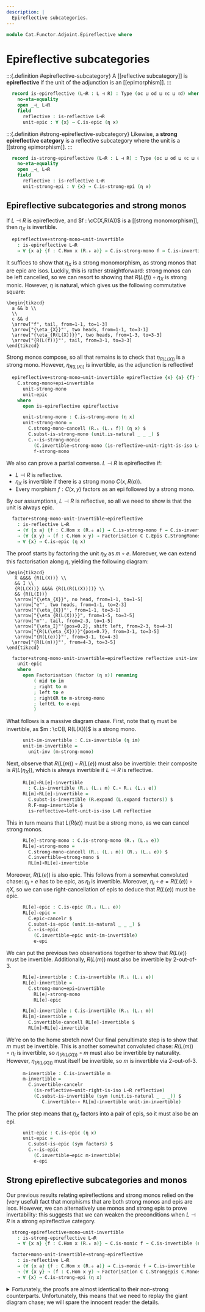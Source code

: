 ```yaml
---
description: |
  Epireflective subcategories.
---
```

<!--
```agda
open import Cat.Functor.Adjoint.Properties
open import Cat.Functor.Adjoint.Reflective
open import Cat.Morphism.Factorisation
open import Cat.Functor.Properties
open import Cat.Functor.Adjoint
open import Cat.Functor.Compose
open import Cat.Morphism.Class
open import Cat.Prelude

import Cat.Morphism.Strong.Mono
import Cat.Morphism.Strong.Epi
import Cat.Functor.Reasoning
import Cat.Natural.Reasoning
import Cat.Reasoning
```
-->
```agda
module Cat.Functor.Adjoint.Epireflective where
```

# Epireflective subcategories

:::{.definition #epireflective-subcategory}
A [[reflective subcategory]] is **epireflective** if the unit of
the adjunction is an [[epimorphism]].
:::

<!--
```agda
module _
  {oc ℓc od ℓd}
  {C : Precategory oc ℓc}
  {D : Precategory od ℓd}
  {L : Functor C D} {R : Functor D C}
  where
  private
    module C where
      open Cat.Reasoning C public
      open Cat.Morphism.Strong.Epi C public
    module D = Cat.Reasoning D
    module L = Cat.Functor.Reasoning L
    module R = Cat.Functor.Reasoning R
```
-->

```agda
  record is-epireflective (L⊣R : L ⊣ R) : Type (oc ⊔ od ⊔ ℓc ⊔ ℓd) where
    no-eta-equality
    open _⊣_ L⊣R
    field
      reflective : is-reflective L⊣R
      unit-epic : ∀ {x} → C.is-epic (η x)
```

:::{.definition #strong-epireflective-subcategory}
Likewise, a **strong epireflective category** is a reflective subcategory
where the unit is a [[strong epimorphism]].
:::

```agda
  record is-strong-epireflective (L⊣R : L ⊣ R) : Type (oc ⊔ od ⊔ ℓc ⊔ ℓd) where
    no-eta-equality
    open _⊣_ L⊣R
    field
      reflective : is-reflective L⊣R
      unit-strong-epi : ∀ {x} → C.is-strong-epi (η x)
```

<!--
```agda
module _
  {oc ℓc od ℓd}
  {C : Precategory oc ℓc}
  {D : Precategory od ℓd}
  {L : Functor C D} {R : Functor D C}
  (L⊣R : L ⊣ R)
  where
  private
    module C where
      open Cat.Reasoning C public
      open Cat.Morphism.Strong.Epi C public
      open Cat.Morphism.Strong.Mono C public
    module D = Cat.Reasoning D
    module L = Cat.Functor.Reasoning L
    module R = Cat.Functor.Reasoning R
  open _⊣_ L⊣R
```
-->

## Epireflective subcategories and strong monos

If $L \dashv R$ is epireflective, and $f : \cC(X,R(A))$ is a
[[strong monomorphism]], then $\eta_{X}$ is invertible.

```agda
  epireflective+strong-mono→unit-invertible
    : is-epireflective L⊣R
    → ∀ {x a} {f : C.Hom x (R.₀ a)} → C.is-strong-mono f → C.is-invertible (η x)
```

It suffices to show that $\eta_{X}$ is a strong monomorphism, as strong
monos that are epic are isos. Luckily, this is rather straightforward:
strong monos can be left cancelled, so we can resort to showing that
$R(L(f)) \circ \eta_{X}$ is strong monic. However, $\eta$ is natural,
which gives us the following commutative square:

~~~{.quiver}
\begin{tikzcd}
  a && b \\
  \\
  c && d
  \arrow["f", tail, from=1-1, to=1-3]
  \arrow["{\eta_{X}}"', two heads, from=1-1, to=3-1]
  \arrow["{\eta_{R(L(X))}}", two heads, from=1-3, to=3-3]
  \arrow["{R(L(f))}"', tail, from=3-1, to=3-3]
\end{tikzcd}
~~~

Strong monos compose, so all that remains is to check that $\eta_{R(L(X))}$
is a strong mono. However, $\eta_{R(L(X))}$ is invertible, as the adjunction
is reflective!

```agda
  epireflective+strong-mono→unit-invertible epireflective {x} {a} {f} f-strong-mono =
    C.strong-mono+epi→invertible
      unit-strong-mono
      unit-epic
    where
      open is-epireflective epireflective

      unit-strong-mono : C.is-strong-mono (η x)
      unit-strong-mono =
        C.strong-mono-cancell (R.₁ (L.₁ f)) (η x) $
        C.subst-is-strong-mono (unit.is-natural _ _ _) $
        C.∘-is-strong-monic
          (C.invertible→strong-mono (is-reflective→unit-right-is-iso L⊣R reflective))
          f-strong-mono
```

We also can prove a partial converse. $L \dashv R$ is epireflective if:

- $L \dashv R$ is reflective.
- $\eta_{X}$ is invertible if there is a strong mono $C(x, R(a))$.
- Every morphism $f : C(x,y)$ factors as an epi followed by a strong mono.

By our assumptions, $L \dashv R$ is reflective, so all we need to show is
that the unit is always epic.

```agda
  factor+strong-mono-unit-invertible→epireflective
    : is-reflective L⊣R
    → (∀ {x a} {f : C.Hom x (R.₀ a)} → C.is-strong-mono f → C.is-invertible (η x))
    → (∀ {x y} → (f : C.Hom x y) → Factorisation C C.Epis C.StrongMonos f)
    → ∀ {x} → C.is-epic (η x)
```

The proof starts by factoring the unit $\eta_{X}$ as $m \circ e$. Moreover,
we can extend this factorisation along $\eta$, yielding the following
diagram:

~~~{.quiver}
\begin{tikzcd}
   X &&&& {R(L(X))} \\
   && I \\
   {R(L(X))} &&&& {R(L(R(L(X))))} \\
   && {R(L(I))}
   \arrow["{\eta_{X}}", no head, from=1-1, to=1-5]
   \arrow["e"', two heads, from=1-1, to=2-3]
   \arrow["{\eta_{X}}"', from=1-1, to=3-1]
   \arrow["{\eta_{R(L(X))}}", from=1-5, to=3-5]
   \arrow["m"', tail, from=2-3, to=1-5]
   \arrow["{\eta_I}"'{pos=0.2}, shift left, from=2-3, to=4-3]
   \arrow["{R(L(\eta_{X}))}"{pos=0.7}, from=3-1, to=3-5]
   \arrow["{R(L(e))}"', from=3-1, to=4-3]
  \arrow["{R(L(m))}"', from=4-3, to=3-5]
\end{tikzcd}
~~~

```agda
  factor+strong-mono-unit-invertible→epireflective reflective unit-inv factor {x} =
    unit-epic
    where
      open Factorisation (factor (η x)) renaming
          ( mid to im
          ; right to m
          ; left to e
          ; right∈R to m-strong-mono
          ; left∈L to e-epi
          )
```

What follows is a massive diagram chase. First, note that $\eta_{I}$ must
be invertible, as $m : \cC(I, R(L(X)))$ is a strong mono.

```agda
      unit-im-invertible : C.is-invertible (η im)
      unit-im-invertible =
        unit-inv (m-strong-mono)
```

Next, observe that $R(L(m)) \circ R(L(e))$ must also be invertible:
their composite is $R(L(\eta_{X}))$, which is always invertible if
$L \dashv R$ is reflective.

```agda
      RL[m]∘RL[e]-invertible
        : C.is-invertible (R.₁ (L.₁ m) C.∘ R.₁ (L.₁ e))
      RL[m]∘RL[e]-invertible =
        C.subst-is-invertible (R.expand (L.expand factors)) $
        R.F-map-invertible $
        is-reflective→left-unit-is-iso L⊣R reflective
```

This in turn means that $L(R(e))$ must be a strong mono, as
we can cancel strong monos.

```agda
      RL[e]-strong-mono : C.is-strong-mono (R.₁ (L.₁ e))
      RL[e]-strong-mono =
        C.strong-mono-cancell (R.₁ (L.₁ m)) (R.₁ (L.₁ e)) $
        C.invertible→strong-mono $
        RL[m]∘RL[e]-invertible
```

Moreover, $R(L(e))$ is also epic. This follows from a somewhat convoluted chase:
$\eta_{I} \circ e$ has to be epic, as $\eta_{I}$ is invertible.
Moreover, $\eta_{I} \circ e = R(L(e)) \circ \eta{X}$, so we can use
right-cancellation of epis to deduce that $R(L(e))$ must be epic.

```agda
      RL[e]-epic : C.is-epic (R.₁ (L.₁ e))
      RL[e]-epic =
        C.epic-cancelr $
        C.subst-is-epic (unit.is-natural _ _ _) $
        C.∘-is-epic
          (C.invertible→epic unit-im-invertible)
          e-epi
```

We can put the previous two observations together to show that
$R(L(e))$ must be invertible. Additionally, $R(L(m))$ must also be
invertible by 2-out-of-3.

```agda
      RL[e]-invertible : C.is-invertible (R.₁ (L.₁ e))
      RL[e]-invertible =
        C.strong-mono+epi→invertible
          RL[e]-strong-mono
          RL[e]-epic

      RL[m]-invertible : C.is-invertible (R.₁ (L.₁ m))
      RL[m]-invertible =
        C.invertible-cancell RL[e]-invertible $
        RL[m]∘RL[e]-invertible
```

We're on to the home stretch now! Our final penultimate step is to
show that $m$ must be invertible. This is another somewhat convoluted
chase: $R(L(m)) \circ \eta_{I}$ is invertible, so $\eta_{(R(L(X)))} \circ m$
must also be invertible by naturality. However, $\eta_{(R(L(X)))}$ must
itself be invertible, so $m$ is invertible via 2-out-of-3.

```agda
      m-invertible : C.is-invertible m
      m-invertible =
        C.invertible-cancelr
          (is-reflective→unit-right-is-iso L⊣R reflective)
          (C.subst-is-invertible (sym (unit.is-natural _ _ _)) $
             C.invertible-∘ RL[m]-invertible unit-im-invertible)
```

The prior step means that $\eta_{X}$ factors into a pair of epis,
so it must also be an epi.

```agda
      unit-epic : C.is-epic (η x)
      unit-epic =
        C.subst-is-epic (sym factors) $
        C.∘-is-epic
          (C.invertible→epic m-invertible)
          e-epi
```

## Strong epireflective subcategories and monos

Our previous results relating epireflections and strong monos
relied on the (very useful) fact that morphisms that are both strong monos
and epis are isos. However, we can alternatively use monos and strong epis
to prove invertability: this suggests that we can weaken the preconditions
when $L \dashv R$ is a strong epireflective category.

```agda
  strong-epireflective+mono→unit-invertible
    : is-strong-epireflective L⊣R
    → ∀ {x a} {f : C.Hom x (R.₀ a)} → C.is-monic f → C.is-invertible (η x)

  factor+mono-unit-invertible→strong-epireflective
    : is-reflective L⊣R
    → (∀ {x a} {f : C.Hom x (R.₀ a)} → C.is-monic f → C.is-invertible (η x))
    → (∀ {x y} → (f : C.Hom x y) → Factorisation C C.StrongEpis C.Monos f)
    → ∀ {x} → C.is-strong-epi (η x)

```

<details>
<summary>Fortunately, the proofs are almost identical to their non-strong
counterparts. Unfortunately, this means that we need to replay the giant
diagram chase; we will spare the innocent reader the details.
</summary>
```agda
  strong-epireflective+mono→unit-invertible strong-epirefl {x} {a} {f} f-mono =
    C.strong-epi+mono→invertible
      unit-strong-epi
      unit-mono
    where
      open is-strong-epireflective strong-epirefl

      unit-mono : C.is-monic (η x)
      unit-mono =
        C.monic-cancell $
        C.subst-is-monic (unit.is-natural _ _ _) $
        C.∘-is-monic
          (C.invertible→monic (is-reflective→unit-right-is-iso L⊣R reflective))
          f-mono

  factor+mono-unit-invertible→strong-epireflective reflective unit-inv factor {x} =
    unit-strong-epi
    where
      open Factorisation (factor (η x)) renaming
          ( mid to im
          ; right to m
          ; left to e
          ; right∈R to m-mono
          ; left∈L to e-strong-epi
          )

      unit-im-invertible : C.is-invertible (η im)
      unit-im-invertible =
        unit-inv m-mono

      RL[m]∘RL[e]-invertible
        : C.is-invertible (R.₁ (L.₁ m) C.∘ R.₁ (L.₁ e))
      RL[m]∘RL[e]-invertible =
        C.subst-is-invertible (R.expand (L.expand factors)) $
        R.F-map-invertible $
        is-reflective→left-unit-is-iso L⊣R reflective

      RL[e]-mono : C.is-monic (R.₁ (L.₁ e))
      RL[e]-mono =
        C.monic-cancell $
        C.invertible→monic $
        RL[m]∘RL[e]-invertible

      RL[e]-strong-epi : C.is-strong-epi (R.₁ (L.₁ e))
      RL[e]-strong-epi =
        C.strong-epi-cancelr _ _ $
        C.subst-is-strong-epi (unit.is-natural _ _ _) $
        C.∘-is-strong-epic
          (C.invertible→strong-epi unit-im-invertible)
          e-strong-epi

      RL[e]-invertible : C.is-invertible (R.₁ (L.₁ e))
      RL[e]-invertible =
        C.strong-epi+mono→invertible
          RL[e]-strong-epi
          RL[e]-mono

      RL[m]-invertible : C.is-invertible (R.₁ (L.₁ m))
      RL[m]-invertible =
        C.invertible-cancell RL[e]-invertible $
        RL[m]∘RL[e]-invertible

      m-invertible : C.is-invertible m
      m-invertible =
        C.invertible-cancelr
          (is-reflective→unit-right-is-iso L⊣R reflective)
          (C.subst-is-invertible (sym (unit.is-natural _ _ _)) $
             C.invertible-∘ RL[m]-invertible unit-im-invertible)

      unit-strong-epi : C.is-strong-epi (η x)
      unit-strong-epi =
        C.subst-is-strong-epi (sym factors) $
        C.∘-is-strong-epic
          (C.invertible→strong-epi m-invertible)
          e-strong-epi
```
</details>
